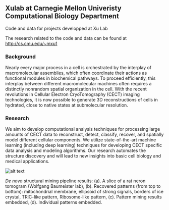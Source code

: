 ## Xulab at Carnegie Mellon Univeristy Computational Biology Department
Code and data for projects developped at Xu Lab

The research related to the code and data can be found at http://cs.cmu.edu/~mxu1

### Background
Nearly every major process in a cell is orchestrated by the interplay of macromolecular assemblies, which often coordinate their actions as functional modules in biochemical pathways.  To proceed efficiently,  this  interplay  between  different macromolecular  machines  often  requires  a  distinctly nonrandom spatial organization in the cell. With the recent revolutions in Cellular Electron CryoTomography (CECT) imaging technologies, it is now possible to generate 3D reconstructions of cells in hydrated, close to native states at submolecular resolution. 


### Research
We aim to develop computational analysis techniques for processing large amounts of CECT data to reconstruct, detect, classify, recover, and spatially model different cellular components. We utilize state-of-the-art machine learning (including deep learning) techniques for developing CECT specific data analysis and modeling algorithms. Our research automates the structure discovery and will lead to new insights into basic cell biology and medical applications.


![alt text](https://user-images.githubusercontent.com/31047726/51212907-aff39900-18e7-11e9-8271-19fd68ffaeed.jpg)

*De novo* structural mining pipeline results: (a). A slice of a rat neron tomogram (Wolfgang Baumeister lab),  (b). Recovered patterns (from top to bottom): mitochondrial membrane, ellipsoid of strong signals, borders of ice crystal,   TRiC-like pattern, Ribosome-like pattern, (c). Pattern mining results embedded, (d). Individual patterns embedded.
